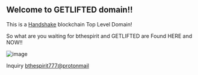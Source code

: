 ## Welcome to GETLIFTED domain!!

This is a [Handshake](https://handshake.org/) blockchain Top Level Domain!

So what are you waiting for bthespirit and GETLIFTED are Found HERE and NOW!!

![image](https://user-images.githubusercontent.com/37987346/90319247-4fce3a00-df04-11ea-97ca-3d404264785f.png)

Inquiry [bthespirit777@protonmail](mailto://bthespirit777@proton.me) 

